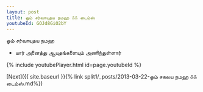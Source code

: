 ```yaml
---
layout: post
title: ஓம் சர்வாயுதய நமஹ ௧௧ டைம்ஸ்
youtubeId: GOJd8GiO2bY
---
```

 
 
 ஓம் சர்வாயுதய நமஹ  
 
 -  யார் அனைத்து ஆயுதங்களையும் அணிந்துள்ளார் 
 
  
 
  
 
 
 
 
 
 


{% include youtubePlayer.html id=page.youtubeId %}
 
[Next]({{ site.baseurl }}{% link  split1/_posts/2013-03-22-ஓம் சகலய நமஹ ௧௧ டைம்ஸ்.md%})
 
